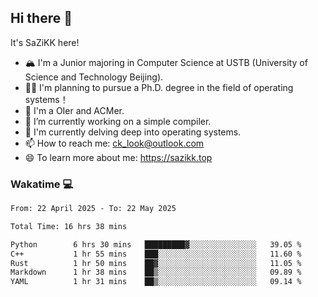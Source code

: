 ## Hi there 👋

It's SaZiKK here!

- 🏔️ I'm a Junior majoring in Computer Science  at USTB (University of Science and Technology Beijing).
- 🧑‍🎓 I'm planning to pursue a Ph.D. degree in the field of operating systems！
- 🚀 I'm a OIer and ACMer.
- 🔭 I’m currently working on a simple compiler.
- 🌱 I'm currently delving deep into operating systems.
- 📫 How to reach me: ck_look@outlook.com
- 😄 To learn more about me: https://sazikk.top

  
<!--
**SaZiKK/SaZiKK** is a ✨ _special_ ✨ repository because its `README.md` (this file) appears on your GitHub profile.

Here are some ideas to get you started:

- 🔭 I’m currently working on ...
- 🌱 I’m currently learning ...
- 👯 I’m looking to collaborate on ...
- 🤔 I’m looking for help with ...
- 💬 Ask me about ...
- 📫 How to reach me: ...
- 😄 Pronouns: ...
- ⚡ Fun fact: ...
-->

### Wakatime 💻

<!--START_SECTION:waka-->

```txt
From: 22 April 2025 - To: 22 May 2025

Total Time: 16 hrs 38 mins

Python        6 hrs 30 mins   █████████▓░░░░░░░░░░░░░░░   39.05 %
C++           1 hr 55 mins    ███░░░░░░░░░░░░░░░░░░░░░░   11.60 %
Rust          1 hr 50 mins    ██▓░░░░░░░░░░░░░░░░░░░░░░   11.05 %
Markdown      1 hr 38 mins    ██▒░░░░░░░░░░░░░░░░░░░░░░   09.89 %
YAML          1 hr 31 mins    ██▒░░░░░░░░░░░░░░░░░░░░░░   09.14 %
```

<!--END_SECTION:waka-->
